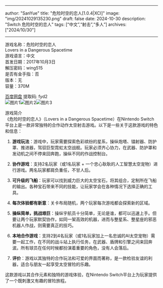 
---
author: "SanYue"
title: "危险时空的恋人[1.0.4|XCI]"
image: "img/20241029135230.png"
draft: false
date: 2024-10-30
description: "Switch 危险时空的恋人"
tags: [“中文”,“射击”,“多人”]
archives: ["2024/10/30"]

---

游戏名称：危险时空的恋人   
Lovers in a Dangerous Spacetime    
游戏语言：中文  
首发日期：2017年10月3日  
解压密码：wing515  
是否有金手指：否  
版本：无   
容量：370M

[百度网盘](https://pan.baidu.com/s/1h56pKnmNvQtvzb-R7QVDag) 提取码: fyd2  
![图片1](img/009382d628.jpg)![图片2](img/e46d97c5cc.jpg)![图片3](img/61930faa67.jpg)  

游戏简介  
《危险时空的恋人》（Lovers in a Dangerous Spacetime）在Nintendo Switch平台上是一款非常独特的合作动作太空射击游戏。以下是一些关于这款游戏的特色和信息：

1. **游戏玩法**：游戏中，玩家需要探索色彩缤纷的星系，操纵炮塔、镭射器、防护罩、推进器，驾驭巨型霓虹太空战舰。玩家必须齐心协力，在武器、防护罩和发动机之间不停来回奔跑，操纵不同的作战控制台。

2. **协作游戏**：支持2名玩家（或1名玩家 + 一个忠心耿耿的人工智慧太空宠物）进行游戏。两名玩家都肩负重任，不甘人后。

3. **可升级的飞船**：玩家可以找到威力巨大的太空宝石，将其组合，定制所在飞船的输出。各种宝石带来不同的技能，让玩家学会在各种情况下选择正确的工具。

4. **每次体验都有新意**：关卡布局随机，两个玩家每次游戏都会探索新的区域。

5. **操纵简单，挑战艰巨**：操纵宇航员十分简单，无论是谁，都可以迅速上手。但要让两个玩家默契协作，如同一架高效的机器，进而与整星系、整星座的邪恶机器人作战，则需要真正的技巧。

6. **本地合作游戏**：支持2到4名玩家（或1名玩家加上一名忠诚的AI太空宠物）需要一起工作，在不同的战斗站上执行任务，在武器、盾牌和引擎之间来回奔波。所有球员在任何时候都扮演着重要的角色，没有人会落后。

7. **评价**：游戏以其独特的合作玩法和可爱的界面而著称，是一款检验友谊的利器，适合与朋友一起享受太空冒险的乐趣。

这款游戏以其合作元素和独特的游戏体验，在Nintendo Switch平台上为玩家提供了一个既刺激又有趣的冒险旅程。
